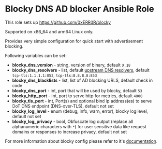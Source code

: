 # Blocky DNS AD blocker Ansible Role

This role sets up https://github.com/0xERR0R/blocky 

Supported on x86_64 and arm64 Linux only.

Provides very simple configuration for quick start with advertisement blocking.

Following variables can be set:

- **blocky_dns_version** - string, version of binary, default `0.18`
- **blocky_dns_resolvers** - list, default [upstream DNS resolvers](https://0xerr0r.github.io/blocky/configuration/#upstream-configuration), default `tcp-tls:1.1.1.1:853`, `tcp-tls:8.8.8.8:853`
- **blocky_dns_blacklists** - list, list of AD blocking URLS, default check in code
- **blocky_dns_port** - int, port that will be used by blocky, default `53`
- **blocky_http_port** - int, port to serve http for metrics, default `4000`
- **blocky_tls_port** - int, Port(s) and optional bind ip address(es) to serve DoT DNS endpoint (DNS-over-TLS), default not set
- **blocky_log_level** - enum (debug, info, warn, error), blocky log level, default not set
- **blocky_log_privacy** - bool, Obfuscate log output (replace all alphanumeric characters with `*`) for user sensitive data like request domains or responses to increase privacy, default not set

For more information about blocky config please refer to it's [documentation](https://0xerr0r.github.io/blocky/configuration).

